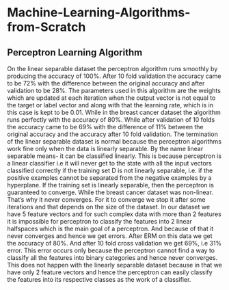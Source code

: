 # Machine-Learning-Algorithms-from-Scratch
## Perceptron Learning Algorithm
On the linear separable dataset the perceptron algorithm runs smoothly by producing the accuracy of 100%. After 10 fold validation the accuracy came to be 72% with the difference between the original accuracy and after validation to be 28%. The parameters used in this algorithm are the weights which are updated at each iteration when the output vector is not equal to the target or label vector and along with that the learning rate, which is in this case is kept to be 0.01. While in the breast cancer dataset the algorithm runs perfectly with the accuracy of 80%. While after validation of 10 folds the accuracy came to be 69% with the difference of 11% between the original accuracy and the accuracy after 10 fold validation. 
The termination of the linear separable dataset is normal because the perceptron algorithms work fine only when the data is linearly separable. By the name linear separable means- it can be classified linearly. This is because perceptron is a linear classifier i.e it will never get to the state with all the input vectors classified correctly if the training set D is not linearly separable, i.e. if the positive examples cannot be separated from the negative examples by a hyperplane. If the training set is linearly separable, then the perceptron is guaranteed to converge. 
While the breast cancer dataset was non-linear. That’s why it never converges. For it to converge we stop it after some iterations and that depends on the size of the dataset. In our dataset we have 5 feature vectors and for such complex data with more than 2 features it is impossible for perceptron to classify the features into 2 linear halfspaces which is the main goal of a perceptron. And because of that it never converges and hence we get errors. After ERM on this data we get the accuracy of 80%. And after 10 fold cross validation we get 69%, i.e 31% error. This error occurs only because the perceptron cannot find a way to classify all the features into binary categories and hence never converges. This does not happen with the linearly separable dataset because in that we have only 2 feature vectors and hence the perceptron can easily classify the features into its respective classes as the work of a classifier. 
